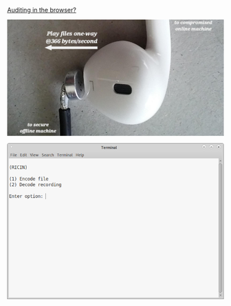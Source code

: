 [Auditing in the browser?](https://coliru.stacked-crooked.com/a/da8e8e37e9e01507)

<p align="center">
  <img src="https://github.com/compromise-evident/RICIN/blob/main/Other/Materials.jpeg">
</p>


<p align="center">
  <img src="https://github.com/compromise-evident/RICIN/blob/main/Other/Terminal.png">
</p>
